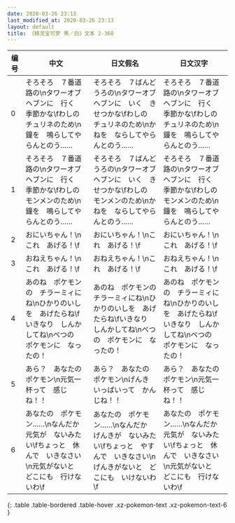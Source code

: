```yaml
---
date: 2020-03-26 23:13
last_modified_at: 2020-03-26 23:13
layout: default
title: 《精灵宝可梦 黑／白》文本 2-368
---
```

| 编号 | 中文 | 日文假名 | 日文汉字 |
| ---- | ---- | ---- | --- |
| 0 | そろそろ　７番道路の\nタワーオブヘブンに　行く　季節かな\fわしの　チュリネのため\n鐘を　鳴らしてやらんとのう…… | そろそろ　７ばんどうろの\nタワーオブヘブンに　いく　きせつかな\fわしの　チュリネのため\nかねを　ならしてやらんとのう…… | そろそろ　７番道路の\nタワーオブヘブンに　行く　季節かな\fわしの　チュリネのため\n鐘を　鳴らしてやらんとのう…… |
| 1 | そろそろ　７番道路の\nタワーオブヘブンに　行く　季節かな\fわしの　モンメンのため\n鐘を　鳴らしてやらんとのう…… | そろそろ　７ばんどうろの\nタワーオブヘブンに　いく　きせつかな\fわしの　モンメンのため\nかねを　ならしてやらんとのう…… | そろそろ　７番道路の\nタワーオブヘブンに　行く　季節かな\fわしの　モンメンのため\n鐘を　鳴らしてやらんとのう…… |
| 2 | おにいちゃん！\nこれ　あげる！\f | おにいちゃん！\nこれ　あげる！\f | おにいちゃん！\nこれ　あげる！\f |
| 3 | おねえちゃん！\nこれ　あげる！\f | おねえちゃん！\nこれ　あげる！\f | おねえちゃん！\nこれ　あげる！\f |
| 4 | あのね　ポケモンの　チラーミィにね\nひかりのいしを　あげたらね\fいきなり　しんかしてね\nべつの　ポケモンに　なったの！ | あのね　ポケモンの　チラーミィにね\nひかりのいしを　あげたらね\fいきなり　しんかしてね\nべつの　ポケモンに　なったの！ | あのね　ポケモンの　チラーミィにね\nひかりのいしを　あげたらね\fいきなり　しんかしてね\nべつの　ポケモンに　なったの！ |
| 5 | あら？　あなたの　ポケモン\n元気一杯って　感じね！！ | あら？　あなたの　ポケモン\nげんき　いっぱいって　かんじね！！ | あら？　あなたの　ポケモン\n元気一杯って　感じね！！ |
| 6 | あなたの　ポケモン……\nなんだか　元気が　ないみたい\fちょっと　休んで　いきなさい\n元気がないと　どこにも　行けないわ\f | あなたの　ポケモン……\nなんだか　げんきが　ないみたい\fちょっと　やすんで　いきなさい\nげんきがないと　どこにも　いけないわ\f | あなたの　ポケモン……\nなんだか　元気が　ないみたい\fちょっと　休んで　いきなさい\n元気がないと　どこにも　行けないわ\f |
{: .table .table-bordered .table-hover .xz-pokemon-text .xz-pokemon-text-6 }